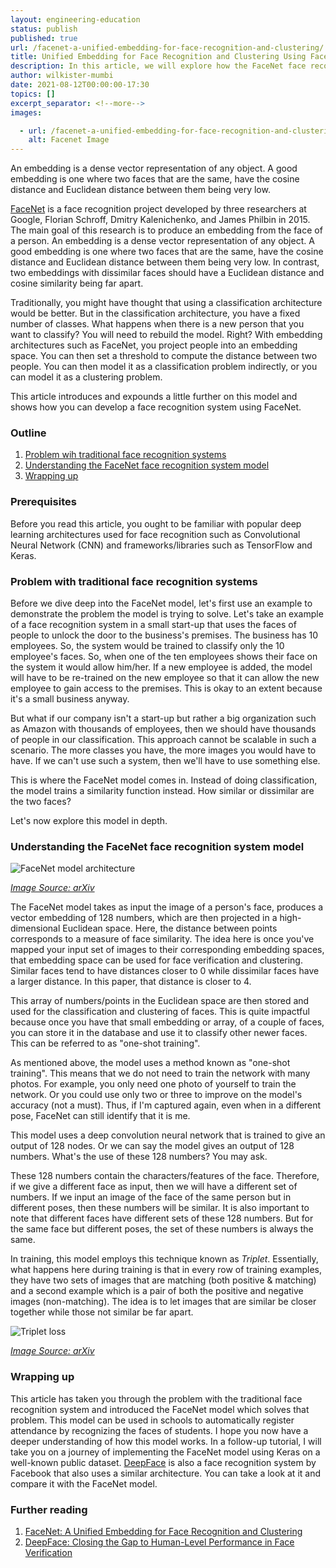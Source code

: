 ```yaml
---
layout: engineering-education
status: publish
published: true
url: /facenet-a-unified-embedding-for-face-recognition-and-clustering/
title: Unified Embedding for Face Recognition and Clustering Using FaceNet
description: In this article, we will explore how the FaceNet face recognition system model improves upon traditional face recognition systems. 
author: wilkister-mumbi
date: 2021-08-12T00:00:00-17:30
topics: []
excerpt_separator: <!--more-->
images:

  - url: /facenet-a-unified-embedding-for-face-recognition-and-clustering/hero.png
    alt: Facenet Image
---
```

An embedding is a dense vector representation of any object. A good embedding is one where two faces that are the same, have the cosine distance and Euclidean distance between them being very low.
<!--more-->
[FaceNet](https://arxiv.org/abs/1503.03832) is a face recognition project developed by three researchers at Google, Florian Schroff, Dmitry Kalenichenko, and James Philbin in 2015. The main goal of this research is to produce an embedding from the face of a person. An embedding is a dense vector representation of any object. A good embedding is one where two faces that are the same, have the cosine distance and Euclidean distance between them being very low. In contrast, two embeddings with dissimilar faces should have a Euclidean distance and cosine similarity being far apart. 

Traditionally, you might have thought that using a classification architecture would be better. But in the classification architecture, you have a fixed number of classes. What happens when there is a new person that you want to classify? You will need to rebuild the model. Right? With embedding architectures such as FaceNet, you project people into an embedding space. You can then set a threshold to compute the distance between two people. You can then model it as a classification problem indirectly, or you can model it as a clustering problem. 

This article introduces and expounds a little further on this model and shows how you can develop a face recognition system using FaceNet.

### Outline
1. [Problem wih traditional face recognition systems](#problem-with-traditional-recognition-systems)
2. [Understanding the FaceNet face recognition system model](#understanding-the-facenet-face-recognition-system-model)
3. [Wrapping up](#wrapping-up)

### Prerequisites
Before you read this article, you ought to be familiar with popular deep learning architectures used for face recognition such as Convolutional Neural Network (CNN) and frameworks/libraries such as TensorFlow and Keras.

### Problem with traditional face recognition systems
Before we dive deep into the FaceNet model, let's first use an example to demonstrate the problem the model is trying to solve. Let's take an example of a face recognition system in a small start-up that uses the faces of people to unlock the door to the business's premises. The business has 10 employees. So, the system would be trained to classify only the 10 employee's faces. So, when one of the ten employees shows their face on the system it would allow him/her. If a new employee is added, the model will have to be re-trained on the new employee so that it can allow the new employee to gain access to the premises. This is okay to an extent because it's a small business anyway.

But what if our company isn't a start-up but rather a big organization such as Amazon with thousands of employees, then we should have thousands of people in our classification. This approach cannot be scalable in such a scenario. The more classes you have, the more images you would have to have. If we can't use such a system, then we'll have to use something else.

This is where the FaceNet model comes in. Instead of doing classification, the model trains a similarity function instead. How similar or dissimilar are the two faces? 

Let's now explore this model in depth. 

### Understanding the FaceNet face recognition system model
![FaceNet model architecture](/engineering-education/facenet-a-unified-embedding-for-face-recognition-and-clustering/facenet-model-architecture.png)

*[Image Source: arXiv](https://arxiv.org/pdf/1503.03832.pdf)*

The FaceNet model takes as input the image of a person's face, produces a vector embedding of 128 numbers, which are then projected in a high-dimensional Euclidean space. Here, the distance between points corresponds to a measure of face similarity. The idea here is once you've mapped your input set of images to their corresponding embedding spaces, that embedding space can be used for face verification and clustering. Similar faces tend to have distances closer to 0 while dissimilar faces have a larger distance. In this paper, that distance is closer to 4. 

This array of numbers/points in the Euclidean space are then stored and used for the classification and clustering of faces. This is quite impactful because once you have that small embedding or array, of a couple of faces, you can store it in the database and use it to classify other newer faces. This can be referred to as "one-shot training".

As mentioned above, the model uses a method known as "one-shot training". This means that we do not need to train the network with many photos. For example, you only need one photo of yourself to train the network. Or you could use only two or three to improve on the model's accuracy (not a must). Thus, if I'm captured again, even when in a different pose, FaceNet can still identify that it is me.

This model uses a deep convolution neural network that is trained to give an output of 128 nodes. Or we can say the model gives an output of 128 numbers. What's the use of these 128 numbers? You may ask.

These 128 numbers contain the characters/features of the face. Therefore, if we give a different face as input, then we will have a different set of numbers. If we input an image of the face of the same person but in different poses, then these numbers will be similar. It is also important to note that different faces have different sets of these 128 numbers. But for the same face but different poses, the set of these numbers is always the same. 

In training, this model employs this technique known as *Triplet*. Essentially, what happens here during training is that in every row of training examples, they have two sets of images that are matching (both positive & matching) and a second example which is a pair of both the positive and negative images (non-matching). The idea is to let images that are similar be closer together while those not similar be far apart.

![Triplet loss](/engineering-education/facenet-a-unified-embedding-for-face-recognition-and-clustering/triplet-loss.png)

*[Image Source: arXiv](https://arxiv.org/pdf/1503.03832.pdf)*

### Wrapping up
This article has taken you through the problem with the traditional face recognition system and introduced the FaceNet model which solves that problem. This model can be used in schools to automatically register attendance by recognizing the faces of students. I hope you now have a deeper understanding of how this model works. In a follow-up tutorial, I will take you on a journey of implementing the FaceNet model using Keras on a well-known public dataset. [DeepFace](https://research.fb.com/publications/deepface-closing-the-gap-to-human-level-performance-in-face-verification/) is also a face recognition system by Facebook that also uses a similar architecture. You can take a look at it and compare it with the FaceNet model. 

### Further reading
1. [FaceNet: A Unified Embedding for Face Recognition and Clustering](https://arxiv.org/abs/1503.03832)
2. [DeepFace: Closing the Gap to Human-Level Performance in Face Verification](https://research.fb.com/publications/deepface-closing-the-gap-to-human-level-performance-in-face-verification/)
